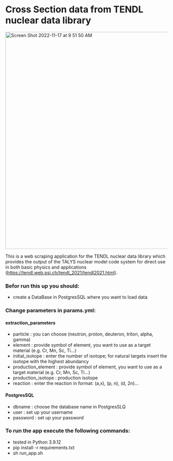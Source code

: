 # Cross Section data from TENDL nuclear data library

<img width="675" alt="Screen Shot 2022-11-17 at 9 51 50 AM" src="https://user-images.githubusercontent.com/72933965/202507681-23e595f0-2d9d-4323-a22e-66b85b834ac3.png">

This is a web scraping application for the TENDL nuclear data library which provides the output of the TALYS nuclear model code system for direct use in both basic physics and applications (https://tendl.web.psi.ch/tendl_2021/tendl2021.html).

### Befor run this up you should:
  - create a DataBase in PostgresSQL where you want to load data
  
### Change parameters in params.yml:

#### extraction_parameters
  - particle : you can choose (neutron, proton, deuteron, triton, alpha, gamma)
  - element : provide symbol of element, you want to use as a target material (e.g. Cr, Mn, Sc, Ti...)
  - initial_isotope : enter the number of isotope; for natural targets insert the isotope with the highest abundancy 
  - production_element : provide symbol of element, you want to use as a target material (e.g. Cr, Mn, Sc, Ti...)
  - production_isotope : production isotope 
  - reaction : enter the reaction in format: (a,x), (p, n), (d, 2n)...
  
  #### PostgresSQL
  - dbname : choose the database name in PostgresSLQ
  - user : set up your username
  - password : set up your password
  
  ### To run the app execute the following commands:
  - tested in Python 3.9.12
  - pip install -r requirements.txt
  - sh run_app.sh
